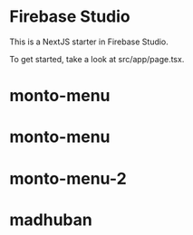 # Firebase Studio

This is a NextJS starter in Firebase Studio.

To get started, take a look at src/app/page.tsx.
# monto-menu
# monto-menu
# monto-menu-2
# madhuban
